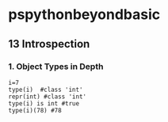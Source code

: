 # pspythonbeyondbasic
## 13 Introspection

### 1. Object Types in Depth
```
i=7
type(i)  #class 'int'
repr(int) #class 'int'
type(i) is int #true
type(i)(78) #78
```
